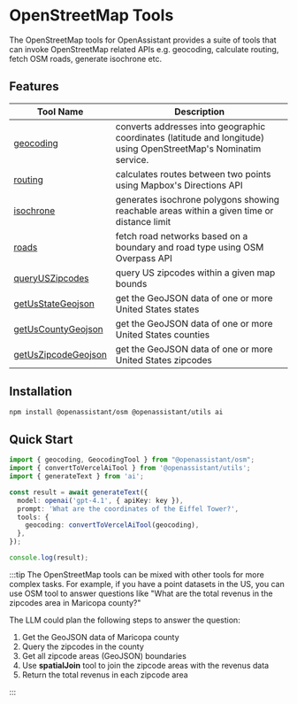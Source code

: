 # OpenStreetMap Tools

The OpenStreetMap tools for OpenAssistant provides a suite of tools that can invoke OpenStreetMap related APIs e.g. geocoding, calculate routing, fetch OSM roads, generate isochrone etc.

## Features

| Tool Name                                                     | Description                                                                                                      |
| ------------------------------------------------------------- | ---------------------------------------------------------------------------------------------------------------- |
| [geocoding](/docs/osm/variables/geocoding)                    | converts addresses into geographic coordinates (latitude and longitude) using OpenStreetMap's Nominatim service. |
| [routing](/docs/osm/variables/routing)                        | calculates routes between two points using Mapbox's Directions API                                               |
| [isochrone](/docs/osm/variables/isochrone)                    | generates isochrone polygons showing reachable areas within a given time or distance limit                       |
| [roads](/docs/osm/variables/roads)                            | fetch road networks based on a boundary and road type using OSM Overpass API                                     |
| [queryUSZipcodes](/docs/osm/variables/queryUSZipcodes)        | query US zipcodes within a given map bounds                                                                      |
| [getUsStateGeojson](/docs/osm/variables/getUsStateGeojson)    | get the GeoJSON data of one or more United States states                                                         |
| [getUsCountyGeojson](/docs/osm/variables/getUsCountyGeojson)  | get the GeoJSON data of one or more United States counties                                                       |
| [getUsZipcodeGeojson](/docs/osm/variables/getUsCountyGeojson) | get the GeoJSON data of one or more United States zipcodes                                                       |

## Installation

```bash
npm install @openassistant/osm @openassistant/utils ai
```

## Quick Start

```typescript
import { geocoding, GeocodingTool } from "@openassistant/osm";
import { convertToVercelAiTool } from '@openassistant/utils';
import { generateText } from 'ai';

const result = await generateText({
  model: openai('gpt-4.1', { apiKey: key }),
  prompt: 'What are the coordinates of the Eiffel Tower?',
  tools: {
    geocoding: convertToVercelAiTool(geocoding),
  },
});

console.log(result);
```

:::tip
The OpenStreetMap tools can be mixed with other tools for more complex tasks. For example, if you have a point datasets in the US, you can use OSM tool to answer questions like "What are the total revenus in the zipcodes area in Maricopa county?"

The LLM could plan the following steps to answer the question:

1. Get the GeoJSON data of Maricopa county
2. Query the zipcodes in the county
3. Get all zipcode areas (GeoJSON) boundaries
4. Use **spatialJoin** tool to join the zipcode areas with the revenus data
5. Return the total revenus in each zipcode area

:::
